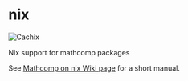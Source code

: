# nix

![Cachix](https://github.com/math-comp/math-comp-nix/workflows/Cachix/badge.svg)

Nix support for mathcomp packages

See [Mathcomp on nix Wiki page](https://github.com/math-comp/math-comp/wiki/Using-nix) for a short manual.
